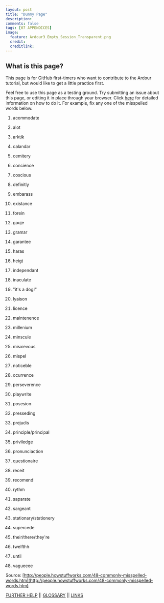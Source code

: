```yaml
---
layout: post
title: "Dummy Page"
description:
comments: false
tags: [07 APPENDICES]
image:
  feature: Ardour3_Empty_Session_Transparent.png
  credit:  
  creditlink:  
---
```


## What is this page?

This page is for GitHub first-timers who want to contribute to the Ardour tutorial, but would like to get a little practice first.

Feel free to use this page as a testing ground. Try submitting an issue about this page, or editing it in place through your browser. Click [here](../how-to-contribute) for detailed information on how to do it. For example, fix any one of the misspelled words below.

1. acommodate

2. alot

3. arktik

4. calandar

5. cemitery

6. concience

7. coscious

8. definitly

9. embarass

10. existance

11. forein

12. gauje

13. gramar

14. garantee

15. haras

16. heigt

17. independant

18. inaculate

19. "it's a dog!"

20. lyaison

21. licence

22. maintenence

23. millenium

24. minscule

25. misxievous

26. mispel

27. noticeble

28. ocurrence

29. perseverence

30. playwrite

31. posesion

32. presseding

33. prejudis

34. principle/principal

35. priviledge

36. pronunciaction

37. questionaire

38. receit

39. recomend

40. rythm

41. saparate

42. sargeant

43. stationary/stationery

44. supercede

45. their/there/they're

46. twelfthh

47. until

48. vagueeee

Source: [http://people.howstuffworks.com/48-commonly-misspelled-words.htm](http://people.howstuffworks.com/48-commonly-misspelled-words.htm)


[FURTHER HELP](../further-help)   ||
[GLOSSARY](../glossary)   ||
[LINKS](../links)
